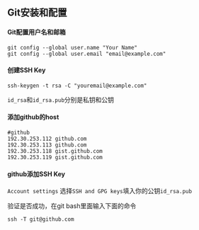 ## Git安装和配置

#### Git配置用户名和邮箱
```
git config --global user.name "Your Name"
git config --global user.email "email@example.com"
```

#### 创建SSH Key

```
ssh-keygen -t rsa -C "youremail@example.com"
```
`id_rsa`和`id_rsa.pub`分别是私钥和公钥

#### 添加github的host
```
#github
192.30.253.112 github.com
192.30.253.113 github.com
192.30.253.118 gist.github.com
192.30.253.119 gist.github.com
```

#### github添加SSH Key
`Account settings` 选择`SSH and GPG keys`填入你的公钥`id_rsa.pub`

验证是否成功，在git bash里面输入下面的命令

```
ssh -T git@github.com
```
